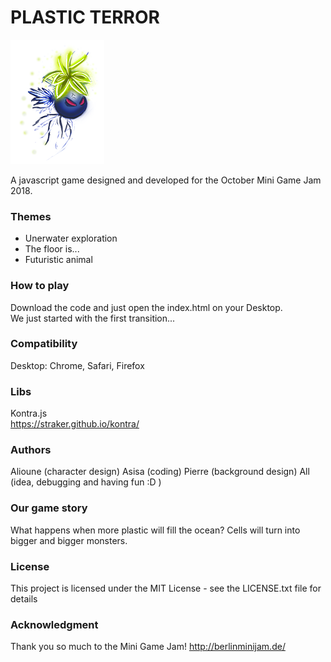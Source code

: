 # PLASTIC TERROR

![plastic terror](art/assets/hero_evo2_small_f0.png)

A javascript game designed and developed for the October Mini Game Jam 2018.

### Themes
- Unerwater exploration
- The floor is...
- Futuristic animal

### How to play
Download the code and just open the index.html on your Desktop.  
We just started with the first transition...

### Compatibility
Desktop: Chrome, Safari, Firefox

### Libs
Kontra.js  
https://straker.github.io/kontra/

### Authors
Alioune (character design)
Asisa (coding) 
Pierre (background design)
All (idea, debugging and having fun :D )


### Our game story
What happens when more plastic will fill the ocean?
Cells will turn into bigger and bigger monsters.

### License
This project is licensed under the MIT License - see the LICENSE.txt file for details

### Acknowledgment
Thank you so much to the Mini Game Jam!
http://berlinminijam.de/
